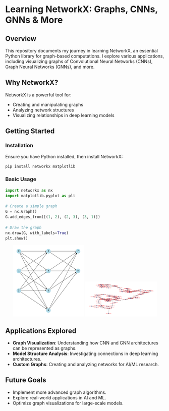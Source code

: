 # Learning NetworkX: Graphs, CNNs, GNNs & More

## Overview
This repository documents my journey in learning NetworkX, an essential Python library for graph-based computations. I explore various applications, including visualizing graphs of Convolutional Neural Networks (CNNs), Graph Neural Networks (GNNs), and more.

## Why NetworkX?
NetworkX is a powerful tool for:
- Creating and manipulating graphs
- Analyzing network structures
- Visualizing relationships in deep learning models

## Getting Started
### Installation
Ensure you have Python installed, then install NetworkX:
```bash
pip install networkx matplotlib
```

### Basic Usage
```python
import networkx as nx
import matplotlib.pyplot as plt

# Create a simple graph
G = nx.Graph()
G.add_edges_from([(1, 2), (2, 3), (3, 1)])

# Draw the graph
nx.draw(G, with_labels=True)
plt.show()
```
<p align="center">
  <img src="network.png" width="45%" />
  <img src="cnn.png" width="45%" />
</p>

## Applications Explored
- **Graph Visualization**: Understanding how CNN and GNN architectures can be represented as graphs.
- **Model Structure Analysis**: Investigating connections in deep learning architectures.
- **Custom Graphs**: Creating and analyzing networks for AI/ML research.

## Future Goals
- Implement more advanced graph algorithms.
- Explore real-world applications in AI and ML.
- Optimize graph visualizations for large-scale models.


